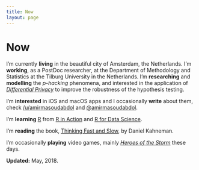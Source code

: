 ```yaml
---
title: Now
layout: page
---
```


# Now

I’m currently **living** in the beautiful city of Amsterdam, the Netherlands. I’m **working**, as a PostDoc researcher, at the Department of Methodology and Statistics at the Tilburg University in the Netherlands. I’m **researching** and **modelling** the *p-hacking* phenomena, and interested in the application of *[Differential Privacy](https://en.wikipedia.org/wiki/Differential_privacy?wprov=sfti1)* to improve the robustness of the hypothesis testing.

I’m **interested** in iOS and macOS apps and I occasionally **write** about them, check [/u/amirmasoudabdol](https://reddit.com/u/amirmasoudabdol) and [@amirmasoudabdol](https://medium.com/@amirmasoudabdol).

I’m **learning** [R](https://www.r-project.org) from [R in Action](https://www.manning.com/books/r-in-action) and [R for Data Science](http://r4ds.had.co.nz).

I’m **reading** the book, [Thinking Fast and Slow](https://en.wikipedia.org/wiki/Thinking,_Fast_and_Slow), by Daniel Kahneman.

I’m occasionally **playing** video games, mainly *[Heroes of the Storm](https://heroesofthestorm.com/en-us/)* these days.

**Updated:** May, 2018.